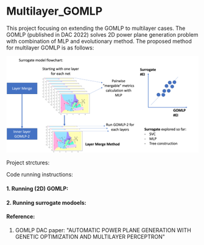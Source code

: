 # Multilayer_GOMLP

This project focusing on extending the GOMLP to multilayer cases. The GOMLP (published in DAC 2022) solves 2D power plane generation problem with combination of MLP and evolutionary method. The proposed method for multilayer GOMLP is as follows:

<p align="center">
<img src="Fig/MultiGOMLP.png" alt="drawing" width="800">
</p>


Project strctures: 

Code running instructions: 
#### 1. Running (2D) GOMLP: 


#### 2. Running surrogate modoels: 



#### Reference: 
1. GOMLP DAC paper: "AUTOMATIC POWER PLANE GENERATION WITH GENETIC OPTIMIZATION AND MULTILAYER PERCEPTRON"
